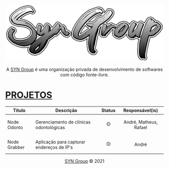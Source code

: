 <p align="center"><img src="/profile/logo.png"></p>


<p align="center">A <a target="_blank" href="https://syngroup.org/">SYN Group</a> é uma organização privada de desenvolvimento de softwares com código fonte-livre.</p>

<p align="center"><h1><u>PROJETOS</u></h1>

| Título       | Descrição                                 | Status                  | Responsável(is) |
| ------------ | ----------------------------------------- | ----------------------- | ------------ |
| Node Odonto  | Gerenciamento de clínicas odontológicas   | <p align="center">🟡</p> | <p align="center">André, Matheus, Rafael</p>
| Node Grabber | Aplicação para capturar endereços de IP's | <p align="center">🟡</p>                       | <p align="center">André</p>
</p>
<p align="center"><a href="https://syngroup.org/">SYN Group</a> © 2021</p>